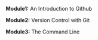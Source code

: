 **Module1:** An Introduction to Github

**Module2:** Version Control with Git

**Module3:** The Command Line
